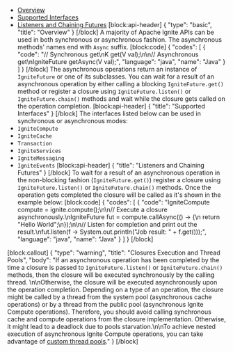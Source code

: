 * [Overview](#section-overview)
* [Supported Interfaces](#section-supported-interfaces)
* [Listeners and Chaining Futures](#section-listeners-and-chaining-futures)
[block:api-header]
{
  "type": "basic",
  "title": "Overview"
}
[/block]
A majority of Apache Ignite APIs can be used in both synchronous or asynchronous fashion. The asynchronous methods' names end with `Async` suffix.
[block:code]
{
  "codes": [
    {
      "code": "// Synchronous get\nK get(V val);\n\n// Asynchronous get\nIgniteFuture<K> getAsync(V val);",
      "language": "java",
      "name": "Java"
    }
  ]
}
[/block]
The asynchronous operations return an instance of `IgniteFuture` or one of its subclasses. You can wait for a result of an asynchronous operation by either calling a blocking `IgniteFuture.get()` method or register a closure using `IgniteFuture.listen()` or `IgniteFuture.chain()` methods and wait while the closure gets called on the operation completion.
[block:api-header]
{
  "title": "Supported Interfaces"
}
[/block]
The interfaces listed below can be used in synchronous or asynchronous modes:
* `IgniteCompute`
* `IgniteCache`
* `Transaction`
* `IgniteServices`
* `IgniteMessaging`
* `IgniteEvents`
[block:api-header]
{
  "title": "Listeners and Chaining Futures"
}
[/block]
To wait for a result of an asynchronous operation in the non-blocking fashion (`IgniteFuture.get()`) register a closure using `IgniteFuture.listen()` or `IgniteFuture.chain()` methods. Once the operation gets completed the closure will be called as it's shown in the example below:
[block:code]
{
  "codes": [
    {
      "code": "IgniteCompute compute = ignite.compute();\n\n// Execute a closure asynchronously.\nIgniteFuture<String> fut = compute.callAsync(() -> {\n    return \"Hello World\";\n});\n\n// Listen for completion and print out the result.\nfut.listen(f -> System.out.println(\"Job result: \" + f.get()));",
      "language": "java",
      "name": "Java"
    }
  ]
}
[/block]

[block:callout]
{
  "type": "warning",
  "title": "Closures Execution and Thread Pools",
  "body": "If an asynchronous operation has been completed by the time a closure is passed to `IgniteFuture.listen()` or `IgniteFuture.chain()` methods, then the closure will be executed synchronously by the calling thread. \n\nOtherwise, the closure will be executed asynchronously upon the operation completion. Depending on a type of an operation,  the closure might be called by a thread from the system pool (asynchronous cache operations) or by a thread from the public pool (asynchronous Ignite Compute operations). Therefore, you should avoid calling synchronous cache and compute operations from the closure implementation. Otherwise, it might lead to a deadlock due to pools starvation.\n\nTo achieve nested execution of asynchronous Ignite Compute operations, you can take advantage of [custom thread pools](https://apacheignite.readme.io/docs/thread-pools#section-custom-thread-pools)."
}
[/block]